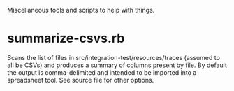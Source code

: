 Miscellaneous tools and scripts to help with things.

summarize-csvs.rb
=================

Scans the list of files in src/integration-test/resources/traces
(assumed to all be CSVs) and produces a summary of columns present by file.
By default the output is comma-delimited and intended to be imported into a
spreadsheet tool.  See source file for other options.

